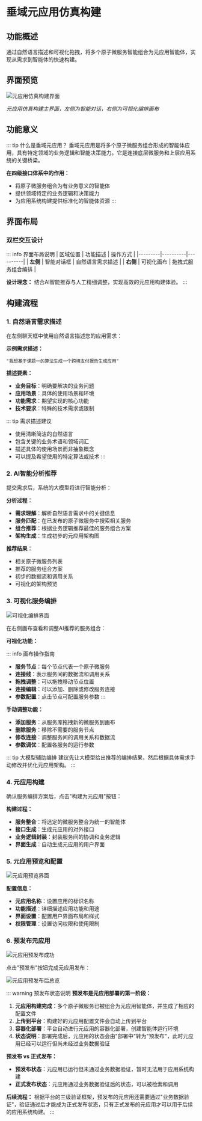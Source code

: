 # 垂域元应用仿真构建

## 功能概述

通过自然语言描述和可视化拖拽，将多个原子微服务智能组合为元应用智能体，实现从需求到智能体的快速构建。

## 界面预览

![元应用仿真构建界面](https://ioeb-1317429791.cos.ap-shanghai.myqcloud.com/docs/images/7-元应用仿真构建-1.png)

*元应用仿真构建主界面，左侧为智能对话，右侧为可视化编排画布*

## 功能意义

::: tip 什么是垂域元应用？
垂域元应用是将多个原子微服务组合形成的智能体应用，具有特定领域的业务逻辑和智能决策能力。它是连接底层微服务和上层应用系统的关键桥梁。

**在四级接口体系中的作用：**
- 将原子微服务组合为有业务意义的智能体
- 提供领域特定的业务逻辑和决策能力
- 为应用系统构建提供标准化的智能体资源
:::

## 界面布局

### 双栏交互设计

::: info 界面布局说明
| 区域位置 | 功能描述 | 操作方式 |
|---------|----------|----------|
| **左侧** | 智能对话框 | 自然语言需求描述 |
| **右侧** | 可视化画布 | 拖拽式服务组合编排 |

**设计理念：** 结合AI智能推荐与人工精细调整，实现高效的元应用构建体验。
:::

## 构建流程

### 1. 自然语言需求描述

在左侧聊天框中使用自然语言描述您的应用需求：

**示例需求描述：**
```text
"我想基于课题一的算法生成一个跨境支付报告生成应用"
```

**描述要素：**
- **业务目标**：明确要解决的业务问题
- **应用场景**：具体的使用场景和环境
- **功能需求**：期望实现的核心功能
- **技术要求**：特殊的技术需求或限制

::: tip 需求描述建议
- 使用清晰简洁的自然语言
- 包含关键的业务术语和领域词汇
- 描述具体的使用场景而非抽象概念
- 可以提及希望使用的特定算法或技术
:::

### 2. AI智能分析推荐

提交需求后，系统的大模型将进行智能分析：

**分析过程：**
- **需求理解**：解析自然语言需求中的关键信息
- **服务匹配**：在已发布的原子微服务中搜索相关服务
- **组合推荐**：根据业务逻辑推荐最佳的服务组合方案
- **架构生成**：生成初步的元应用架构图

**推荐结果：**
- 相关原子微服务列表
- 推荐的服务组合方案
- 初步的数据流和调用关系
- 可视化的架构预览

### 3. 可视化服务编排

![可视化编排界面](https://ioeb-1317429791.cos.ap-shanghai.myqcloud.com/docs/images/7-元应用仿真构建-2.png)

在右侧画布查看和调整AI推荐的服务组合：

**可视化功能：**

::: info 画布操作指南
- **服务节点**：每个节点代表一个原子微服务
- **连接线**：表示服务间的数据流和调用关系
- **拖拽调整**：可以拖拽移动节点位置
- **连接编辑**：可以添加、删除或修改服务连接
- **参数配置**：点击节点可配置服务参数
:::

**手动调整功能：**
- **添加服务**：从服务库拖拽新的微服务到画布
- **删除服务**：移除不需要的服务节点
- **修改连接**：调整服务间的调用关系和数据流
- **参数调优**：配置各服务的运行参数

::: tip 大模型辅助编排
建议先让大模型给出推荐的编排结果，然后根据具体需求手动修改并优化元应用架构。
:::

### 4. 元应用构建

确认服务编排方案后，点击"构建为元应用"按钮：

**构建过程：**
- **服务整合**：将选定的微服务整合为统一的智能体
- **接口生成**：生成元应用的对外接口
- **业务逻辑封装**：封装服务间的协调和业务逻辑
- **界面生成**：自动生成元应用的用户界面

### 5. 元应用预览和配置

![元应用预览界面](https://ioeb-1317429791.cos.ap-shanghai.myqcloud.com/docs/images/8-元应用预览.png)

**配置信息：**
- **元应用名称**：设置应用的标识名称
- **功能描述**：详细描述应用功能和用途
- **界面设置**：配置用户界面布局和样式
- **权限管理**：设置访问权限和使用限制

### 6. 预发布元应用

![元应用预发布成功](https://ioeb-1317429791.cos.ap-shanghai.myqcloud.com/docs/images/9-元应用预发布成功.png)

点击"预发布"按钮完成元应用发布：

![元应用预发布后总览](https://ioeb-1317429791.cos.ap-shanghai.myqcloud.com/docs/images/10-元应用预发布后总览界面-部署中.png)

::: warning 预发布状态说明
**预发布是元应用部署的第一阶段：**

1. **元应用构建完成**：多个原子微服务已被组合为元应用智能体，并生成了相应的配置文件
2. **上传到平台**：构建好的元应用配置文件会自动上传到平台
3. **容器化部署**：平台自动进行元应用的容器化部署，创建智能体运行环境
4. **状态说明**：部署完成后，元应用的状态会由"部署中"转为"预发布"，此时元应用已经可以运行但尚未经过业务数据验证

**预发布 vs 正式发布：**
- **预发布状态**：元应用已运行但未通过业务数据验证，暂时无法用于应用系统构建
- **正式发布状态**：元应用通过业务数据验证后的状态，可以被检索和调用

**后续流程：**
根据平台的三级验证框架，预发布的元应用还需要通过"业务数据验证"，验证通过后才能成为正式发布状态，只有正式发布的元应用才可以用于后续的应用系统构建。
:::